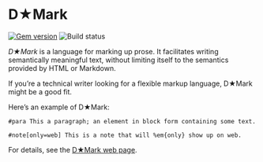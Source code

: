 # D★Mark

[![Gem version](https://img.shields.io/gem/v/d-mark.svg)](http://rubygems.org/gems/d-mark)
![Build status](https://img.shields.io/github/checks-status/denisdefreyne/d-mark/main)

_D★Mark_ is a language for marking up prose. It facilitates writing semantically meaningful text, without limiting itself to the semantics provided by HTML or Markdown.

If you’re a technical writer looking for a flexible markup language, D★Mark might be a good fit.

Here’s an example of D★Mark:

```
#para This a paragraph; an element in block form containing some text.

#note[only=web] This is a note that will %em{only} show up on web.
```

For details, see the [D★Mark web page](http://ddfreyne.github.io/d-mark/).
